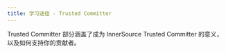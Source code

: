 ```yaml
---
title: 学习途径 - Trusted Committer
---
```

Trusted Committer 部分涵盖了成为 InnerSource Trusted Committer 的意义，以及如何支持你的贡献者。

